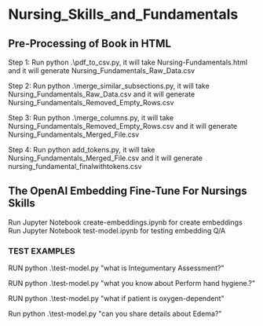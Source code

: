 # Nursing_Skills_and_Fundamentals

## Pre-Processing of Book in HTML

Step 1: Run python .\pdf_to_csv.py, it will take Nursing-Fundamentals.html and it will generate Nursing_Fundamentals_Raw_Data.csv

Step 2: Run python .\merge_similar_subsections.py, it will take Nursing_Fundamentals_Raw_Data.csv and it will generate Nursing_Fundamentals_Removed_Empty_Rows.csv

Step 3: Run python .\merge_columns.py, it will take Nursing_Fundamentals_Removed_Empty_Rows.csv and it will generate Nursing_Fundamentals_Merged_File.csv

Step 4: Run python add_tokens.py, it will take Nursing_Fundamentals_Merged_File.csv and it will generate nursing_fundamental_finalwithtokens.csv

## The OpenAI Embedding Fine-Tune For Nursings Skills

Run Jupyter Notebook create-embeddings.ipynb for create embeddings
Run Jupyter Notebook test-model.ipynb for testing embedding Q/A

### TEST EXAMPLES 

RUN python .\test-model.py "what is Integumentary Assessment?"

RUN python .\test-model.py "what you know about Perform hand hygiene.?"

RUN python .\test-model.py "what if patient is oxygen-dependent"

Run python .\test-model.py "can you share details about Edema?"